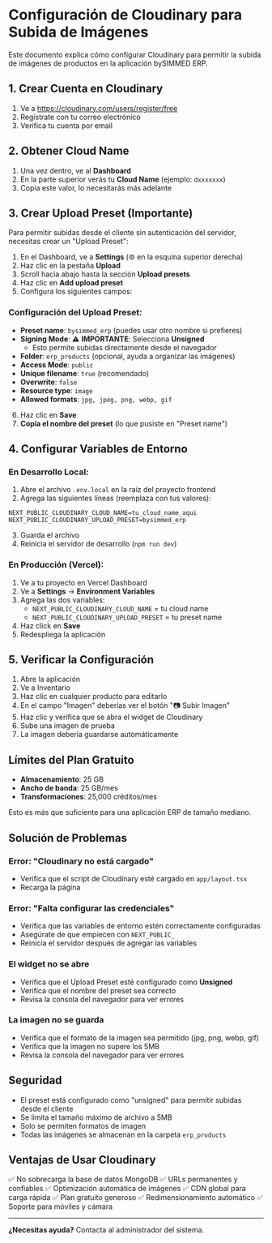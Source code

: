 # Configuración de Cloudinary para Subida de Imágenes

Este documento explica cómo configurar Cloudinary para permitir la subida de imágenes de productos en la aplicación bySIMMED ERP.

## 1. Crear Cuenta en Cloudinary

1. Ve a https://cloudinary.com/users/register/free
2. Regístrate con tu correo electrónico
3. Verifica tu cuenta por email

## 2. Obtener Cloud Name

1. Una vez dentro, ve al **Dashboard**
2. En la parte superior verás tu **Cloud Name** (ejemplo: `dxxxxxxx`)
3. Copia este valor, lo necesitarás más adelante

## 3. Crear Upload Preset (Importante)

Para permitir subidas desde el cliente sin autenticación del servidor, necesitas crear un "Upload Preset":

1. En el Dashboard, ve a **Settings** (⚙️ en la esquina superior derecha)
2. Haz clic en la pestaña **Upload**
3. Scroll hacia abajo hasta la sección **Upload presets**
4. Haz clic en **Add upload preset**
5. Configura los siguientes campos:

### Configuración del Upload Preset:

- **Preset name**: `bysimmed_erp` (puedes usar otro nombre si prefieres)
- **Signing Mode**: ⚠️ **IMPORTANTE**: Selecciona **Unsigned**
  - Esto permite subidas directamente desde el navegador
- **Folder**: `erp_products` (opcional, ayuda a organizar las imágenes)
- **Access Mode**: `public`
- **Unique filename**: `true` (recomendado)
- **Overwrite**: `false`
- **Resource type**: `image`
- **Allowed formats**: `jpg, jpeg, png, webp, gif`

6. Haz clic en **Save**
7. **Copia el nombre del preset** (lo que pusiste en "Preset name")

## 4. Configurar Variables de Entorno

### En Desarrollo Local:

1. Abre el archivo `.env.local` en la raíz del proyecto frontend
2. Agrega las siguientes líneas (reemplaza con tus valores):

```env
NEXT_PUBLIC_CLOUDINARY_CLOUD_NAME=tu_cloud_name_aqui
NEXT_PUBLIC_CLOUDINARY_UPLOAD_PRESET=bysimmed_erp
```

3. Guarda el archivo
4. Reinicia el servidor de desarrollo (`npm run dev`)

### En Producción (Vercel):

1. Ve a tu proyecto en Vercel Dashboard
2. Ve a **Settings** → **Environment Variables**
3. Agrega las dos variables:
   - `NEXT_PUBLIC_CLOUDINARY_CLOUD_NAME` = tu cloud name
   - `NEXT_PUBLIC_CLOUDINARY_UPLOAD_PRESET` = tu preset name
4. Haz click en **Save**
5. Redespliega la aplicación

## 5. Verificar la Configuración

1. Abre la aplicación
2. Ve a Inventario
3. Haz clic en cualquier producto para editarlo
4. En el campo "Imagen" deberías ver el botón "📷 Subir Imagen"
5. Haz clic y verifica que se abra el widget de Cloudinary
6. Sube una imagen de prueba
7. La imagen debería guardarse automáticamente

## Límites del Plan Gratuito

- **Almacenamiento**: 25 GB
- **Ancho de banda**: 25 GB/mes
- **Transformaciones**: 25,000 créditos/mes

Esto es más que suficiente para una aplicación ERP de tamaño mediano.

## Solución de Problemas

### Error: "Cloudinary no está cargado"
- Verifica que el script de Cloudinary esté cargado en `app/layout.tsx`
- Recarga la página

### Error: "Falta configurar las credenciales"
- Verifica que las variables de entorno estén correctamente configuradas
- Asegúrate de que empiecen con `NEXT_PUBLIC_`
- Reinicia el servidor después de agregar las variables

### El widget no se abre
- Verifica que el Upload Preset esté configurado como **Unsigned**
- Verifica que el nombre del preset sea correcto
- Revisa la consola del navegador para ver errores

### La imagen no se guarda
- Verifica que el formato de la imagen sea permitido (jpg, png, webp, gif)
- Verifica que la imagen no supere los 5MB
- Revisa la consola del navegador para ver errores

## Seguridad

- El preset está configurado como "unsigned" para permitir subidas desde el cliente
- Se limita el tamaño máximo de archivo a 5MB
- Solo se permiten formatos de imagen
- Todas las imágenes se almacenan en la carpeta `erp_products`

## Ventajas de Usar Cloudinary

✅ No sobrecarga la base de datos MongoDB
✅ URLs permanentes y confiables
✅ Optimización automática de imágenes
✅ CDN global para carga rápida
✅ Plan gratuito generoso
✅ Redimensionamiento automático
✅ Soporte para móviles y cámara

---

**¿Necesitas ayuda?** Contacta al administrador del sistema.
